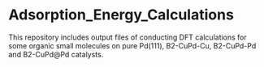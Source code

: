# Adsorption_Energy_Calculations
This repository includes output files of conducting DFT calculations for some organic small molecules on pure Pd(111), B2-CuPd-Cu, B2-CuPd-Pd and B2-CuPd@Pd catalysts. 
